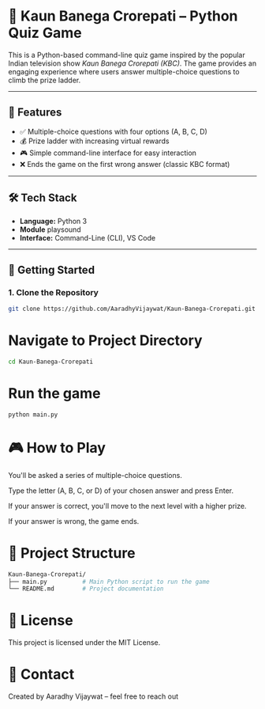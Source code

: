 # 🎯 Kaun Banega Crorepati – Python Quiz Game

This is a Python-based command-line quiz game inspired by the popular Indian television show *Kaun Banega Crorepati (KBC)*. The game provides an engaging experience where users answer multiple-choice questions to climb the prize ladder.

---

## 📌 Features

- ✅ Multiple-choice questions with four options (A, B, C, D)
- 💰 Prize ladder with increasing virtual rewards
- 🎮 Simple command-line interface for easy interaction
- ❌ Ends the game on the first wrong answer (classic KBC format)

---

## 🛠️ Tech Stack

- **Language:** Python 3
- **Module** playsound
- **Interface:** Command-Line (CLI), VS Code

---

## 🚀 Getting Started

### 1. Clone the Repository

```bash
git clone https://github.com/AaradhyVijaywat/Kaun-Banega-Crorepati.git
```

# Navigate to Project Directory
```bash
cd Kaun-Banega-Crorepati
```

# Run the game
```bash
python main.py
```

# 🎮 How to Play
You'll be asked a series of multiple-choice questions.

Type the letter (A, B, C, or D) of your chosen answer and press Enter.

If your answer is correct, you'll move to the next level with a higher prize.

If your answer is wrong, the game ends.


# 📂 Project Structure
```bash
Kaun-Banega-Crorepati/
├── main.py          # Main Python script to run the game
└── README.md        # Project documentation
```


# 📝 License
This project is licensed under the MIT License.

# 📧 Contact
Created by Aaradhy Vijaywat – feel free to reach out 
